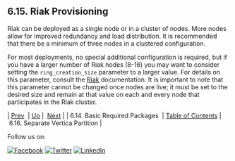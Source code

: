 ## 6.15. Riak Provisioning

Riak can be deployed as a single node or in a cluster of nodes. More nodes allow for improved redundancy and load distribution. It is recommended that there be a minimum of three nodes in a clustered configuration.

For most deployments, no special additional configuration is required, but if you have a larger number of Riak nodes (8-16) you may want to consider setting the `ring_creation_size` parameter to a larger value. For details on this parameter, consult the [Riak](http://docs.basho.com/riak/latest/) documentation. It is important to note that this parameter cannot be changed once nodes are live; it must be set to the desired size and remain at that value on each and every node that participates in the Riak cluster.

| [Prev](byb.basic_packages.php)  | [Up](before_you_begin.php) |  [Next](byb.vertica_partition.php) |
| 6.14. Basic Required Packages  | [Table of Contents](index.php) |  6.16. Separate Vertica Partition |

Follow us on:

[![Facebook](https://support.messagesystems.com/images/icon-facebook.png)](http://www.facebook.com/messagesystems) [![Twitter](https://support.messagesystems.com/images/icon-twitter.png)](http://twitter.com/#!/MessageSystems) [![LinkedIn](https://support.messagesystems.com/images/icon-linkedin.png)](http://www.linkedin.com/company/message-systems)